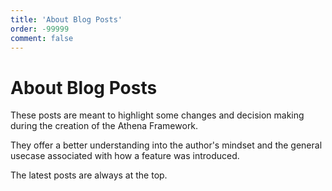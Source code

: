 ```yaml
---
title: 'About Blog Posts'
order: -99999
comment: false
---
```


# About Blog Posts

These posts are meant to highlight some changes and decision making during the creation of the Athena Framework.

They offer a better understanding into the author's mindset and the general usecase associated with how a feature was introduced.

The latest posts are always at the top.
